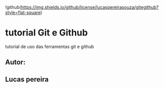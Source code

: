 !github(https://img.shields.io/github/license/lucaspereirasouza/gitegithub?style=flat-square)
# tutorial Git e Github
tutorial de uso das ferramentas git e github
## Autor:
## Lucas pereira
